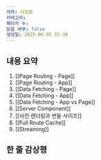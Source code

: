 ```yaml
---
저자: 이정환
카테고리: 
페이지 수: 
읽음 여부: false
생성일: 2025-06-05 15:38
---
```

## 내용 요약
1. [[Page Routing - Page]]
2. [[Page Routing - App]]
3. [[Data Fetching - Page]]
4. [[Data Fetching - App]]
5. [[Data Fetching - App vs Page]]
6. [[Server Component]]
7. [[사전 렌더링과 번들 사이즈]]
8. [[Full Route Cache]]
9. [[Streaming]]
## 한 줄 감상평

